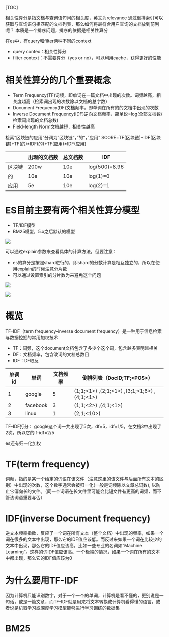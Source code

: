 [TOC]

相关性算分是指文档与查询语句间的相关度，英文为relevance
通过倒排索引可以获取与查询语句相匹配的文档列表，那么如何将最符合用户查询的文档放到前列呢？
本质是一个排序问题，排序的依据是相关性算分


在es中，有query和filter两种不同的context
+ query contex：相关性算分
+ filter context：不需要算分（yes or no），可以利用cache，获得更好的性能


# 相关性算分的几个重要概念
+ Term Frequency(TF)词频，即单词在一篇文档中出现的次数。词频越高，相关度越高（检索词出现的次数除以文档的总字数）
+ Document Frequency(DF)文档频率，即单词在所有的的文档中出现的次数
+ Inverse Document Frequency(IDF)逆向文档频率，简单说=log(全部文档数/检索词出现的文档总数)
+ Field-length Norm文档越短，相关性越高

检索”区块链的应用“分词为”区块链“，”的“，”应用“
SCORE=TF(区块链)*IDF(区块链)+TF(的)*IDF(的)+TF(应用)*IDF(应用)

|       | 出现的文档数 | 总文档数 |      IDF      |
| ----- | ---------- | ------ | ------------ |
| 区块链 | 200w       | 10e     | log(500)=8.96 |
| 的    | 10e        | 10e     | log(1)=0      |
| 应用   | 5e         | 10e     | log(2)=1      |

# ES目前主要有两个相关性算分模型
+ TF/IDF模型
+ BM25模型，5.x之后默认的模型

![](https://gitee.com/caijingquan/imagebed/raw/master/1602320874_20200315215236205_464901665.png)

可以通过explain参数来查看具体的计算方法，但要注意：
+ es的算分是按照shard进行的，即shard的分数计算是相互独立的，所以在使用explain的时候注意分片数
+ 可以通过设置索引的分片数为来避免这个问题

![](https://gitee.com/caijingquan/imagebed/raw/master/1602320876_20200315221842527_1876310560.png)

![](https://gitee.com/caijingquan/imagebed/raw/master/1602320877_20200315221914983_1246248671.png)


# 概览
TF-IDF（term frequency–inverse document frequency）是一种用于信息检索与数据挖掘的常用加权技术
+ TF：词频，这个document文档包含了多少个这个词，包含越多表明越相关
+ DF：文档频率，包含改词的文档总数目
+ IDF：DF取反

| 单词id |   单词   | 文档频率 |            倒排列表（DocID;TF;\<POS>）            |
| ----- | -------- | ------ | ---------------------------------------------- |
| 1     | google   | 5       | (1;1;\<1>) ,(2;1;\<1>) ,(3;1;\<1;6>) ,(4;1;\<1>) |
| 2     | facebook | 3       | (1;1;\<2>) ,(4;1;\<1>)                          |
| 3     | linux    | 1       | (2;1;\<10>)                                      |

TF-IDF打分：
google这个词一共出现了5次，df=5，idf=1/5，在文档3中出现了2次，所以它的if-idf=2/5

es还有归一化加权

# TF(term frequency)
词频，指的是某一个给定的词语在该文件（注意这里的该文件与后面所有文本的区别）中出现的次数，这个数字通常会被归一化(一般是词频除以文章总词数), 以防止它偏向长的文件。（同一个词语在长文件里可能会比短文件有更高的词频，而不管该词语重要与否）

# IDF(inverse Document frequency)
逆文本频率指数，反应了一个词在所有文本（整个文档）中出现的频率，如果一个词在很多的文本中出现，那么它的IDF值应该低。而反过来如果一个词在比较少的文本中出现，那么它的IDF值应该高。比如一些专业的名词如“Machine Learning”。这样的词IDF值应该高。一个极端的情况，如果一个词在所有的文本中都出现，那么它的IDF值应该为0

# 为什么要用TF-IDF
因为计算机只能识别数字，对于一个一个的单词，计算机是看不懂的，更别说是一句话，或是一篇文章，而TF-IDF就是用来将文本转换成计算机看得懂的语言，或者说是机器学习或深度学习模型能够进行学习训练的数据集

# BM25
